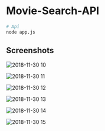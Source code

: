 # Movie-Search-API

``` bash
# Api 
node app.js
```



## Screenshots

![2018-11-30 10](https://user-images.githubusercontent.com/44152758/49318996-14ef5d00-f4fb-11e8-8f46-5a5a88ee687f.png)


![2018-11-30 11](https://user-images.githubusercontent.com/44152758/49319000-1e78c500-f4fb-11e8-862a-9215d155467a.png)


![2018-11-30 12](https://user-images.githubusercontent.com/44152758/49319008-26386980-f4fb-11e8-9963-790908c75626.png)


![2018-11-30 13](https://user-images.githubusercontent.com/44152758/49319014-30f2fe80-f4fb-11e8-875c-4eb2d67ef718.png)


![2018-11-30 14](https://user-images.githubusercontent.com/44152758/49319022-394b3980-f4fb-11e8-80ad-79677ed05cae.png)


![2018-11-30 15](https://user-images.githubusercontent.com/44152758/49319040-45cf9200-f4fb-11e8-8d83-d74820ddad88.png)
